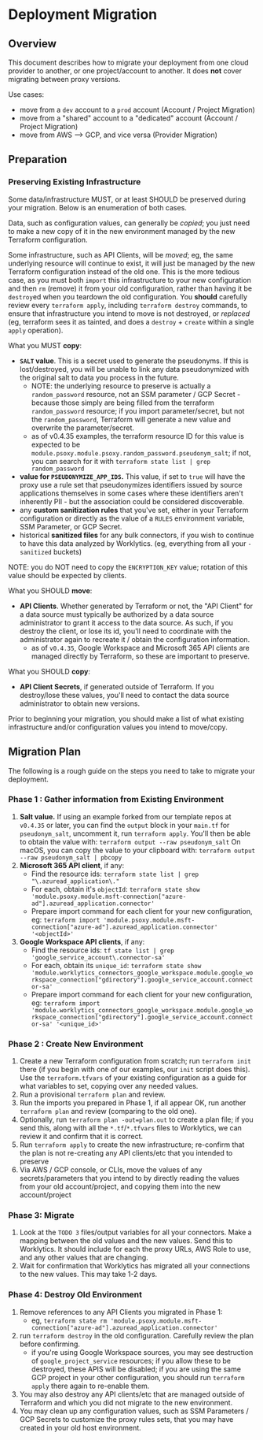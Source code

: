 # Deployment Migration

## Overview

This document describes how to migrate your deployment from one cloud provider to another, or one
project/account to another. It does **not** cover migrating between proxy versions.

Use cases:

- move from a `dev` account to a `prod` account (Account / Project Migration)
- move from a "shared" account to a "dedicated" account (Account / Project Migration)
- move from AWS --> GCP, and vice versa (Provider Migration)

## Preparation

### Preserving Existing Infrastructure

Some data/infrastructure MUST, or at least SHOULD be preserved during your migration. Below is an
enumeration of both cases.

Data, such as configuration values, can generally be _copied_; you just need to make a new copy of
it in the new environment managed by the new Terraform configuration.

Some infrastructure, such as API Clients, will be _moved_; eg, the same underlying resource will
continue to exist, it will just be managed by the new Terraform configuration instead of the old
one. This is the more tedious case, as you must both `import` this infrastructure to your new
configuration and then `rm` (remove) it from your old configuration, rather than having it be
`destroy`ed when you teardown the old configuration. You **should** carefully review every
`terraform apply`, including `terraform destroy` commands, to ensure that infrastructure you intend
to move is not destroyed, or _replaced_ (eg, terraform sees it as tainted, and does a `destroy` +
`create` within a single `apply` operation).

What you MUST **copy**:

- **`SALT` value**. This is a secret used to generate the pseudonyms. If this is lost/destroyed, you
  will be unable to link any data pseudonymized with the original salt to data you process in the
  future.
  - NOTE: the underlying resource to preserve is actually a `random_password` resource, not an SSM
    parameter / GCP Secret - because those simply are being filled from the terraform
    `random_password` resource; if you import parameter/secret, but not the `random_password`,
    Terraform will generate a new value and overwrite the parameter/secret.
  - as of v0.4.35 examples, the terraform resource ID for this value is expected to be
    `module.psoxy.module.psoxy.random_password.pseudonym_salt`; if not, you can search for it with
    `terraform state list | grep random_password`
- **value for `PSEUDONYMIZE_APP_IDS`.** This value, if set to `true` will have the proxy use a rule
  set that pseudonymizes identifiers issued by source applications themselves in some cases where
  these identifiers aren't inherently PII - but the association could be considered discoverable.
- any **custom sanitization rules** that you've set, either in your Terraform configuration or
  directly as the value of a `RULES` environment variable, SSM Parameter, or GCP Secret.
- historical **sanitized files** for any bulk connectors, if you wish to continue to have this data
  analyzed by Worklytics. (eg, everything from all your `-sanitized` buckets)

NOTE: you do NOT need to copy the `ENCRYPTION_KEY` value; rotation of this value should be expected
by clients.

What you SHOULD **move**:

- **API Clients**. Whether generated by Terraform or not, the "API Client" for a data source must
  typically be authorized by a data source administrator to grant it access to the data source. As
  such, if you destroy the client, or lose its id, you'll need to coordinate with the administrator
  again to recreate it / obtain the configuration information.
  - as of `v0.4.35`, Google Workspace and Microsoft 365 API clients are managed directly by
    Terraform, so these are important to preserve.

What you SHOULD **copy**:

- **API Client Secrets**, if generated outside of Terraform. If you destroy/lose these values,
  you'll need to contact the data source administrator to obtain new versions.

Prior to beginning your migration, you should make a list of what existing infrastructure and/or
configuration values you intend to move/copy.

## Migration Plan

The following is a rough guide on the steps you need to take to migrate your deployment.

### Phase 1 : Gather information from Existing Environment

1. **Salt value.** If using an example forked from our template repos at `v0.4.35` or later, you can
   find the `output` block in your `main.tf` for `pseudonym_salt`, uncomment it, run
   `terraform apply`. You'll then be able to obtain the value with:
   `terraform output --raw pseudonym_salt` On macOS, you can copy the value to your clipboard with:
   `terraform output --raw pseudonym_salt | pbcopy`
2. **Microsoft 365 API client**, if any:
   - Find the resource ids: `terraform state list | grep "\.azuread_application\."`
   - For each, obtain it's `objectId`:
     `terraform state show 'module.psoxy.module.msft-connection["azure-ad"].azuread_application.connector'`
   - Prepare import command for each client for your new configuration, eg:
     `terraform import 'module.psoxy.module.msft-connection["azure-ad"].azuread_application.connector' '<objectId>'`
3. **Google Workspace API clients**, if any:
   - Find the resource ids: `tf state list | grep 'google_service_account\.connector-sa'`
   - For each, obtain its `unique_id`:
     `terraform state show 'module.worklytics_connectors_google_workspace.module.google_workspace_connection["gdirectory"].google_service_account.connector-sa'`
   - Prepare import command for each client for your new configuration, eg:
     `terraform import 'module.worklytics_connectors_google_workspace.module.google_workspace_connection["gdirectory"].google_service_account.connector-sa' '<unique_id>'`

### Phase 2 : Create New Environment

1. Create a new Terraform configuration from scratch; run `terraform init` there (if you begin with
   one of our examples, our `init` script does this). Use the `terraform.tfvars` of your existing
   configuration as a guide for what variables to set, copying over any needed values.
2. Run a provisional `terraform plan` and review.
3. Run the imports you prepared in Phase 1, if all appear OK, run another `terraform plan` and
   review (comparing to the old one).
4. Optionally, run `terraform plan -out=plan.out` to create a plan file; if you send this, along
   with all the `*.tf`/`*.tfvars` files to Worklytics, we can review it and confirm that it is
   correct.
5. Run `terraform apply` to create the new infrastructure; re-confirm that the plan is not
   re-creating any API clients/etc that you intended to preserve
6. Via AWS / GCP console, or CLIs, move the values of any secrets/parameters that you intend to by
   directly reading the values from your old account/project, and copying them into the new
   account/project

### Phase 3: Migrate

1.  Look at the `TODO 3` files/output variables for all your connectors. Make a mapping between the
    old values and the new values. Send this to Worklytics. It should include for each the proxy
    URLs, AWS Role to use, and any other values that are changing.
2.  Wait for confirmation that Worklytics has migrated all your connections to the new values. This
    may take 1-2 days.

### Phase 4: Destroy Old Environment

1. Remove references to any API Clients you migrated in Phase 1:
   - eg,
     `terraform state rm 'module.psoxy.module.msft-connection["azure-ad"].azuread_application.connector'`
2. run `terraform destroy` in the old configuration. Carefully review the plan before confirming.
   - if you're using Google Workspace sources, you may see destruction of `google_project_service`
     resources; if you allow these to be destroyed, these APIS will be disabled; if you are using
     the same GCP project in your other configuration, you should run `terraform apply` there again
     to re-enable them.
3. You may also destroy any API clients/etc that are managed outside of Terraform and which you did
   not migrate to the new environment.
4. You may clean up any configuration values, such as SSM Parameters / GCP Secrets to customize the
   proxy rules sets, that you may have created in your old host environment.
